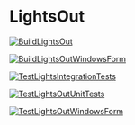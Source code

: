 # LightsOut

[![BuildLightsOut](https://github.com/mustafaabasaran/LightsOut/actions/workflows/build.yml/badge.svg?branch=main)](https://github.com/mustafaabasaran/LightsOut/actions/workflows/build.yml)

[![BuildLightsOutWindowsForm](https://github.com/mustafaabasaran/LightsOut/actions/workflows/buildwindowsform.yml/badge.svg?branch=main)](https://github.com/mustafaabasaran/LightsOut/actions/workflows/buildwindowsform.yml)

[![TestLightsIntegrationTests](https://github.com/mustafaabasaran/LightsOut/actions/workflows/testintegration.yml/badge.svg?branch=main)](https://github.com/mustafaabasaran/LightsOut/actions/workflows/testintegration.yml)

[![TestLightsOutUnitTests](https://github.com/mustafaabasaran/LightsOut/actions/workflows/test.yml/badge.svg?branch=main)](https://github.com/mustafaabasaran/LightsOut/actions/workflows/test.yml)

[![TestLightsOutWindowsForm](https://github.com/mustafaabasaran/LightsOut/actions/workflows/testwindowsform.yml/badge.svg?branch=main)](https://github.com/mustafaabasaran/LightsOut/actions/workflows/testwindowsform.yml)